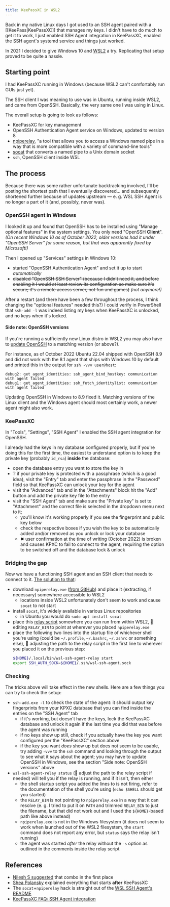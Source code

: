```yaml
---
title: KeePassXC in WSL2
---
```


Back in my native Linux days I got used to an SSH agent paired with a [[KeePass|KeePassXC]] that manages my keys. I didn't have to do much to get it to work, I just enabled SSH Agent integration in KeePassXC, enabled the SSH agent's systemd service and things just worked.

In 2021 I decided to give Windows 10 and <abbr title="Windows Subsystem for Linux, version 2">WSL2</abbr> a try. Replicating that setup proved to be quite a hassle.

## Starting point

I had KeePassXC running in Windows (because WSL2 can't comfortably run GUIs just yet).

The SSH client I was meaning to use was in Ubuntu, running inside WSL2, and came from OpenSSH. Basically, the very same one I was using in Linux.

The overall setup is going to look as follows:

* KeePassXC for key management
* OpenSSH Authentication Agent service on Windows, updated to version 8
* [npiperelay](https://github.com/jstarks/npiperelay), "a tool that allows you to access a Windows named pipe in a way that is more compatible with a variety of command-line tools"
* [socat](https://linux.die.net/man/1/socat) that converts a named pipe to a Unix domain socket
* `ssh`, OpenSSH client inside WSL

## The process

Because there was some rather unfortunate backtracking involved, I'll be posting the shortest path that I eventually discovered… and subsequently shortened further because of updates upstream — e. g. WSL SSH Agent is no longer a part of it (and, possibly, never was).

### OpenSSH agent in Windows

I looked it up and found that OpenSSH has to be installed using "Manage optional features" in the system settings. You only need "OpenSSH **Client**". *(On recent Windows 10 as of October 2022, older versions had it under "OpenSSH Server" for some reason, but that was apparently fixed by Microsoft!)*

Then I opened up "Services" settings in Windows 10:

* started "OpenSSH Authentication Agent" and set it up to start *automatically*
* ~~disabled "OpenSSH SSH Server" (because I didn't need it, and before enabling it I would at least review its configuration so make sure it's secure; it's a remote access server, not fun and games)~~ *(not anymore!)*

After a restart (and there have been a few throughout the process, I think changing the "optional features" needed this?) I could verify in PowerShell that `ssh-add -l` was indeed listing my keys when KeePassXC is unlocked, and no keys when it's locked.

#### Side note: OpenSSH versions

If you're running a sufficiently new Linux distro in WSL2 you may also have to [update OpenSSH](https://github.com/PowerShell/Win32-OpenSSH) to a matching version (or above?).

For instance, as of October 2022 Ubuntu 22.04 shipped with OpenSSH 8.9 and did not work with the 8.1 agent that ships with Windows 10 by default and printed this in the output for `ssh -vvv user@host`:

```
debug2: get_agent_identities: ssh_agent_bind_hostkey: communication with agent failed
debug1: get_agent_identities: ssh_fetch_identitylist: communication with agent failed
```

Updating OpenSSH in Windows to 8.9 fixed it. Matching versions of the Linux client and the Windows agent should most certainly work, a newer agent might also work.

### KeePassXC

In "Tools", "Settings", "SSH Agent" I enabled the SSH agent integration for OpenSSH.

I already had the keys in my database configured properly, but if you're doing this for the first time, the easiest to understand option is to keep the private key (probably `id_rsa`) **inside** the database:

- open the database entry you want to store the key in
- ❔ if your private key is protected with a passphrase (which is a good idea), visit the "Entry" tab and enter the passphrase in the "Password" field so that KeePassXC can unlock your key for the agent
- visit the "Advanced" tab and in the "Attachments" block hit the "Add" button and add the private key file to the entry
- visit the "SSH Agent" tab and make sure the "Private key" is set to "Attachment" and the correct file is selected in the dropdown menu next to it;
    - you'll know it's working properly if you see the fingerprint and public key below
    - check the respective boxes if you wish the key to be automatically added and/or removed as you unlock or lock your database
    - ✖ user confirmation at the time of writing (October 2022) is broken and causes KPXC to fail to connect to the agent, requiring the option to be switched off and the database lock & unlock

### Bridging the gap

Now we have a functioning SSH agent and an SSH client that needs to connect to it. [The solution to that](https://github.com/rupor-github/wsl-ssh-agent#wsl2-compatibility):

- download `npiperelay.exe` ([from GitHub](https://github.com/jstarks/npiperelay/releases)) and place it (extracting, if necessary) somewhere accessible to WSL2
    - locations inside WSL2 unfortunately don't seem to work and cause `socat` to not start
- install `socat`, it's widely available in various Linux repositories
    - in Ubuntu you would do `sudo apt install socat`
- place this [relay script](https://github.com/rupor-github/wsl-ssh-agent/blob/master/docs/wsl-ssh-agent-relay) somewhere you can run from within WSL2, 📝 editing `RELAY_BIN` to point at wherever you placed `npiperelay.exe`
- place the following two lines into the startup file of whichever shell you're using (could be `~/.profile`, `~/.bashrc`, `~/.zshrc` or something else), 📝 adjusting the path to the relay script in the first line to wherever you placed it on the previous step:
    ```sh
    ${HOME}/.local/bin/wsl-ssh-agent-relay start
    export SSH_AUTH_SOCK=${HOME}/.ssh/wsl-ssh-agent.sock
    ```

### Checking

The tricks above will take effect in the new shells. Here are a few things you can try to check the setup:

- `ssh-add.exe -l` to check the state of the agent: it should output key fingerprints from your KPXC database that you can find inside the entries on the "SSH Agent" tab
    - if it's working, but doesn't have the keys, lock the KeePassXC database and unlock it again if the last time you did that was before the agent was running
    - if no keys show up still, check if you actually have the key you want configured per the "KeePassXC" section above
    - if the key you want *does* show up but does not seem to be usable, try adding `-vvv` to the `ssh` command and looking through the output to see what it says about the agent; you may have to update OpenSSH in Windows, see the section "Side note: OpenSSH versions" above
- `wsl-ssh-agent-relay status` (📝 adjust the path to the relay script if needed) will tell you if the relay is running, and if it isn't, then either
    - the shell startup script you added the lines to is not firing, refer to the documentation of the shell you're using (`echo $SHELL` should get you started)
    - the `RELAY_BIN` is not pointing to `npiperelay.exe` in a way that it can resolve (e. g. I tried to put it on `PATH` and trimmed `RELAY_BIN` to just the filename, but that did not work out and I used the `${HOME}`-based path like above instead)
    - `npiperelay.exe` is not in the Windows filesystem (it does not seem to work when launched out of the WSL2 filesystem, the `start` command does not report any error, but `status` says the relay isn't running)
    - the agent was started *after* the relay without the `-s` option as outlined in the comments inside the relay script

## References

* [Nilesh S suggested](https://nileshgr.com/2020/04/19/keepassxc-ssh-agent-in-wsl-and-openssh-for-windows) that combo in the first place
* [Shea Polansky](https://polansky.co/blog/a-better-windows-wsl-openssh-experience/) explained everything that starts **after** KeePassXC
* The `socat`+`npiperelay` hack is straight out of the [WSL SSH Agent's README](https://github.com/rupor-github/wsl-ssh-agent#wsl-2-compatibility)
* [KeePassXC FAQ: SSH Agent integration](https://keepassxc.org/docs/#faq-ssh-agent-how)
